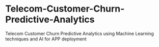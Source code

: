 # Telecom-Customer-Churn-Predictive-Analytics
Telecom Customer Churn Predictive Analytics using Machine Learning techniques and AI for APP deployment
